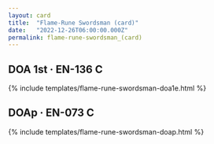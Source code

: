 ```yaml
---
layout: card
title:  "Flame-Rune Swordsman (card)"
date:   "2022-12-26T06:00:00.000Z"
permalink: flame-rune-swordsman_(card)
---
```


## DOA 1st &middot; EN-136 C

{% include templates/flame-rune-swordsman-doa1e.html %}


## DOAp &middot; EN-073 C

{% include templates/flame-rune-swordsman-doap.html %}
